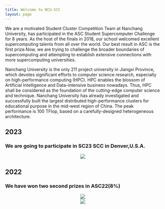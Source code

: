 ```yaml
---
title: Welcome to NCU-SCC
layout: page
---
```


We are a motivated Student Cluster Competition Team at Nanchang University, has participated in the ASC Student Supercomputer Challenge for 8 years. As the host of the finals in 2018, our school welcomed excellent supercomputing talents from all over the world. Our best result in ASC is the first prize.Now, we are trying to challenge the broader boundaries of supercomputing and attempting to establish extensive connections with more supercomputing universities.

Nanchang University is the only 211 project university in Jiangxi Province, which devotes significant efforts to computer science research, especially on high-performance computing (HPC). HPC enables the blossom of Artificial Intelligence and Data-intensive business nowadays. Thus, HPC shall be considered as the foundation of the cutting-edge computer science and technique. Nanchang University has already investigated and successfully built the largest distributed high-performance clusters for educational purpose in the mid-west region of China. The peak performance is 100 TFlop, based on a carefully-designed heterogeneous architecture.

## 2023

### We are going to participate in SC23 SCC in Denver,U.S.A.

<div align=center><img src="https://cdnjson.com/images/2023/03/31/_20230331152848.md.jpg"></div>

## 2022

### We have won two second prizes in ASC22(8%)

<div align=center><img src="https://cdnjson.com/images/2023/03/31/ASC22_2.md.png"></div>
<div align=center><img src="https://cdnjson.com/images/2023/03/31/ASC22_1.md.png"></div>
